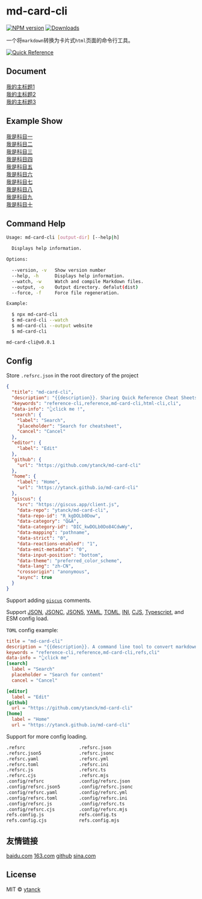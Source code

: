 md-card-cli
===

<!--rehype:ignore:start-->
[![NPM version](https://img.shields.io/npm/v/md-card-cli.svg?style=flat)](https://npmjs.org/package/md-card-cli)
[![Downloads](https://img.shields.io/npm/dm/md-card-cli.svg?style=flat)](https://www.npmjs.com/package/md-card-cli)
<!--rehype:ignore:end-->

一个将`markdown`转换为卡片式`html`页面的命令行工具。

<!--rehype:ignore:start-->
[![Quick Reference](https://user-images.githubusercontent.com/1680273/201931931-d8559417-0a15-46af-a009-ec1e56e5b778.png)](https://ytanck.github.io/reference)
<!--rehype:ignore:end-->

## Document

[我的主标题1](./docs/quickstart.md)<!--rehype:style=background: rgb(92 107 192);&data-subtitle=我是副标题&class=info subtitle&data-info=👆helloworld-->   
[我的主标题2](https://ytanck.github.io/reference/docs/quickstart.html)<!--rehype:style=background: rgb(139 170 229);&class=tag&data-tag=JavaScript-->   
[我的主标题3](https://ytanck.github.io/reference/docs/quickstart.html)<!--rehype:style=background: rgb(139 170 229);&class=subtitle&data-subtitle=我是副标题-->   
<!--rehype:class=home-card-->

## Example Show

[我是科目一](https://ytanck.github.io/reference/docs/bash.html)<!--rehype:style=background: rgb(72 143 223);&data-subtitle=我是副标题&class=info&data-info=👆click me !-->  
[我是科目二](https://ytanck.github.io/reference/docs/c.html)<!--rehype:style=background: rgb(92 107 192);&class=info subtitle&data-subtitle=我是副标题-->  
[我是科目三](https://ytanck.github.io/reference/docs/cs.html)<!--rehype:style=background: rgb(6 147 13);&class=tag&data-tag=108课时-->  
[我是科目四](https://ytanck.github.io/reference/docs/cpp.html)<!--rehype:style=background: rgb(6 147 13);&class=tag&data-tag=经济-->  
[我是科目五](https://ytanck.github.io/reference/docs/dart.html)<!--rehype:style=background: rgb(64 196 255);&class=subtitle&data-subtitle=详细信息请查看...-->  
[我是科目六](https://ytanck.github.io/reference/docs/docker.html)<!--rehype:style=background: rgb(72 143 223);-->  
[我是科目七](https://ytanck.github.io/reference/docs/dockerfile.html)<!--rehype:style=background: rgb(0 72 153);&class=tag&data-tag=标签1-->  
[我是科目八](https://ytanck.github.io/reference/docs/djiango.html)<!--rehype:style=background: rgb(12 75 51);&class=info tag&data-tag=热门-->  
[我是科目九](https://ytanck.github.io/reference/docs/flutter.html)<!--rehype:style=background-image: linear-gradient(to left, rgba(236 72 153 / var(\-\-bg\-opacity)), rgba(167 139 250 / var(\-\-bg\-opacity)));-->  
[我是科目十](https://ytanck.github.io/reference/docs/golang.html)<!--rehype:style=background-image: linear-gradient(to left, rgba(74 222 128 / var(\-\-bg\-opacity)), rgba(59 130 246 / var(\-\-bg\-opacity)));&class=subtitle&data-subtitle=我是渐变背景色-->  
<!--rehype:class=home-card-->

<!--rehype:ignore:start-->
## Command Help

```bash
Usage: md-card-cli [output-dir] [--help|h]

  Displays help information.

Options:

  --version, -v   Show version number
  --help, -h      Displays help information.
  --watch, -w     Watch and compile Markdown files.
  --output, -o    Output directory. defalut(dist)
  --force, -f     Force file regeneration.

Example:

  $ npx md-card-cli
  $ md-card-cli --watch
  $ md-card-cli --output website
  $ md-card-cli

md-card-cli@v0.0.1
```

## Config

Store `.refsrc.json` in the root directory of the project

```json
{
  "title": "md-card-cli",
  "description": "{{description}}. Sharing Quick Reference Cheat Sheets for Developers",
  "keywords": "reference-cli,reference,md-card-cli,html-cli,cli",
  "data-info": "👆click me !",
  "search": {
    "label": "Search",
    "placeholder": "Search for cheatsheet",
    "cancel": "Cancel"
  },
  "editor": {
    "label": "Edit"
  },
  "github": {
    "url": "https://github.com/ytanck/md-card-cli"
  },
  "home": {
    "label": "Home",
    "url": "https://ytanck.github.io/md-card-cli"
  },
  "giscus": {
    "src": "https://giscus.app/client.js",
    "data-repo": "ytanck/md-card-cli",
    "data-repo-id": "R_kgDOLb0Dow",
    "data-category": "Q&A",
    "data-category-id": "DIC_kwDOLb0Do84CdwWy",
    "data-mapping": "pathname",
    "data-strict": "0",
    "data-reactions-enabled": "1",
    "data-emit-metadata": "0",
    "data-input-position": "bottom",
    "data-theme": "preferred_color_scheme",
    "data-lang": "zh-CN",
    "crossorigin": "anonymous",
    "async": true
  }
}
```

Support adding [`giscus`](https://giscus.app) comments.

Support [JSON](https://www.json.org), [JSONC](https://github.com/microsoft/node-jsonc-parser), [JSON5](https://json5.org/), [YAML](https://yaml.org/), [TOML](https://toml.io), [INI](https://en.wikipedia.org/wiki/INI_file), [CJS](http://www.commonjs.org), [Typescript](https://www.typescriptlang.org/), and ESM config load.

`TOML` config example:

```toml
title = "md-card-cli"
description = "{{description}}. A command line tool to convert markdown to a card-html page "
keywords = "reference-cli,reference,md-card-cli,refs,cli"
data-info = "👆click me"
[search]
  label = "Search"
  placeholder = "Search for content"
  cancel = "Cancel"

[editor]
  label = "Edit"
[github]
  url = "https://github.com/ytanck/md-card-cli"
[home]
  label = "Home"
  url = "https://ytanck.github.io/md-card-cli"
```

Support for more config loading.

```bash
.refsrc                    .refsrc.json
.refsrc.json5              .refsrc.jsonc
.refsrc.yaml               .refsrc.yml
.refsrc.toml               .refsrc.ini
.refsrc.js                 .refsrc.ts
.refsrc.cjs                .refsrc.mjs
.config/refsrc             .config/refsrc.json
.config/refsrc.json5       .config/refsrc.jsonc
.config/refsrc.yaml        .config/refsrc.yml
.config/refsrc.toml        .config/refsrc.ini
.config/refsrc.js          .config/refsrc.ts
.config/refsrc.cjs         .config/refsrc.mjs
refs.config.js             refs.config.ts
refs.config.cjs            refs.config.mjs
```
<!--rehype:ignore:end-->


## 友情链接
<!--rehype:wrap-style=text-align: center;max-width: 650px;margin: 0 auto;&class=home-title-reset-->

[baidu.com](https://baidu.com)<!--rehype:target=_blank-->
[163.com](http://163.com)<!--rehype:target=_blank-->
[github](https://github.com)<!--rehype:target=_blank-->
[sina.com](http://sina.com)<!--rehype:target=_blank-->

<!--rehype:class=home-card home-links-->


<!--rehype:ignore:start-->
## License

MIT © [ytanck](https://github.com/ytanck)
<!--rehype:ignore:end-->
